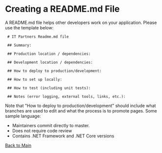 # Creating a README.md File

A README.md file helps other developers work on your application. Please use the template below:


     # IT Partners Readme.md file

     ## Summary: 

     ## Production location / dependencies: 

     ## Development location / dependencies: 

     ## How to deploy to production/development: 

     ## How to set up locally: 

     ## How to test (including unit tests): 

     ## Notes (error logging, external tools, links, etc.):

Note that "How to deploy to production/development" should include what branches are used to edit and what the process is to promote pages. Some sample language:
* Maintainers commit directly to master.
* Does not require code review
* Contains .NET Framework and .NET Core versions

[Back to Main](https://github.com/itpartnersillinois/tutorial/blob/master/README.md)
